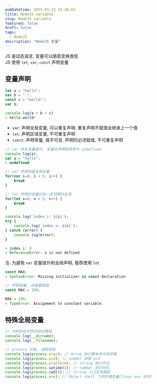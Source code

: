 ```yaml
---
pubDatetime: 2023-03-23 15:28:43
title: NodeJS variable
slug: NodeJS variable
featured: false
draft: false
tags:
  - NodeJS
description: "NodeJS 变量"
---
```


JS 是动态语言, 变量可以随意变换类型  
JS 使用 `let`, `var`, `const` 声明变量

## 变量声明

```js
let a = "hello";
var b = " ";
const c = "world!";
var b;

console.log(a + b + c)
> hello world!
```

- `var`: 声明全局变量, 可以重复声明, 重复声明不赋值会继承上一个值
- `let`: 声明区域变量, 不可重复声明
- `const`: 声明常量, 值不可变, 声明时必须赋值, 不可重复声明

```js
// var 存在变量提升, 变量在声明前使用为 undefined
console.log(a);
var a = "hello";
> undefined

// var 声明的是全局变量
for(var i=0; i < 5; i++) {
    break
}

// let 声明的变量只在一定范围内生效
for(let x=0; x < 5; x++) {
    break
}

console.log(`index i: ${i}`);
try {
    console.log(`index x: ${x}`);
} catch (error) {
    console.log(error);
}

> index i: 0
> ReferenceError: x is not defined
```

注: 为避免 `var` 变量提升和全局声明, 推荐使用 `let`

```js
const MAX;
> SyntaxError: Missing initializer in const declaration

// 声明常量, 且需要赋值
const MAX = 100;

MAX = 200;
> TypeError: Assignment to constant variable.
```

## 特殊全局变量

```js
// 代码所在文件的绝对路径
console.log(__dirname);
console.log(__filename);

// process 对象, 进程信息
console.log(process.argv); // Array 执行脚本命令及参数
console.log(process.pid); // number 进程 pid
console.log(process.platform); // string 执行平台
console.log(process.uptime()); // number 执行时长
console.log(process.cwd()); // string 入口文件路径
console.log(process.env); // Object shell 下的环境变量(linux env 命令)
```

